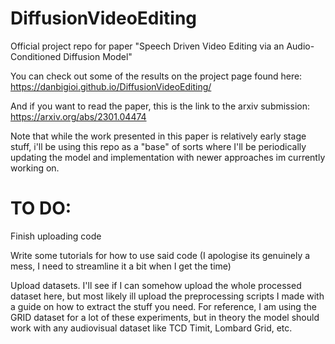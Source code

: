 # DiffusionVideoEditing
Official project repo for paper "Speech Driven Video Editing via an Audio-Conditioned Diffusion Model" 

You can check out some of the results on the project page found here: https://danbigioi.github.io/DiffusionVideoEditing/

And if you want to read the paper, this is the link to the arxiv submission: https://arxiv.org/abs/2301.04474 

Note that while the work presented in this paper is relatively early stage stuff, i'll be using this repo as a "base" of sorts where I'll be periodically updating the model and implementation with newer approaches im currently working on. 

# TO DO: 

Finish uploading code

Write some tutorials for how to use said code (I apologise its genuinely a mess, I need to streamline it a bit when I get the time)

Upload datasets. I'll see if I can somehow upload the whole processed dataset here, but most likely ill upload the preprocessing scripts I made with a guide on          how to extract the stuff you need. For reference, I am using the GRID dataset for a lot of these experiments, but in theory the model should work with any                audiovisual dataset like TCD Timit, Lombard Grid, etc. 


